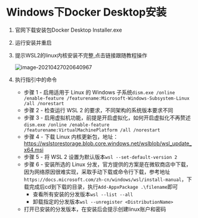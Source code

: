# Windows下Docker Desktop安装





1. 官网下载安装包Docker Desktop Installer.exe

2. 运行安装并重启

3. 提示WSL2的linux内核安装不完整,点击链接跟随教程操作

   ![image-20210427020640967](https://io.storyxc.com/image-20210427020640967.png)

4. 执行指引中的命令

   - 步骤 1 - 启用适用于 Linux 的 Windows 子系统`dism.exe /online /enable-feature /featurename:Microsoft-Windows-Subsystem-Linux /all /norestart` 	
   -  步骤 2 - 检查运行 WSL 2 的要求，不同架构的系统版本要求不同
   - 步骤 3 - 启用虚拟机功能，前提是开启虚拟化，如何开启虚拟化不再赘述`dism.exe /online /enable-feature /featurename:VirtualMachinePlatform /all /norestart`
   - 步骤 4 - 下载 Linux 内核更新包，地址：https://wslstorestorage.blob.core.windows.net/wslblob/wsl_update_x64.msi
   - 步骤 5 - 将 WSL 2 设置为默认版本`wsl --set-default-version 2`
   - 步骤 6 - 安装所选的 Linux 分发，官方提供的方案是在微软商店中下载，因为网络原因很难实现，采取手动下载或命令行下载，参考地址`https://docs.microsoft.com/zh-cn/windows/wsl/install-manual`，下载完成后cd到下载的目录，执行`Add-AppxPackage .\filename`即可
     - 查看所有安装的分发版本`wsl --list --all`
     - 卸载指定的分发版本`wsl --unregister <DistributionName>`
   - 打开已安装的分发版本，在安装后会提示创建linux账户和密码